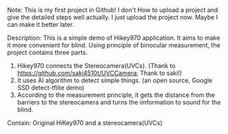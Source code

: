 Note: This is my first project in Github!
I don't How to upload a project and give the detailed steps well actually. I just upload the project now.
Maybe I can make it better later.

Description: This is a simple demo of Hikey970 application. It aims to make it more convenient for blind. 
Using principle of binocular measurement, the project contains three parts.
1. Hikey970 connects the Stereocamera(UVCs). (Thank to https://github.com/saki4510t/UVCCamera; Thank to saki!)
2. It uses AI algorithm to detect simple things. (an open source, Google SSD detect-tflite demo)
3. According to the measurement principle, it gets the distance from the barriers to the stereocamera and 
   turns the imformation to sound for the blind. 

Contain:
Original HiKey970 and a stereocamera(UVCs)

